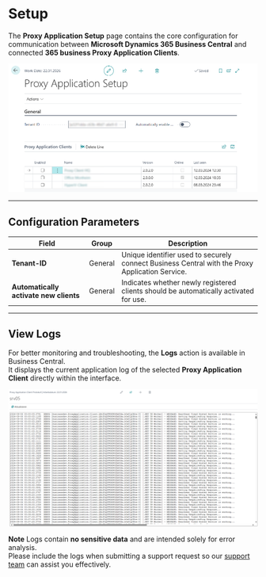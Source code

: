 # Setup

The **Proxy Application Setup** page contains the core configuration for communication between **Microsoft Dynamics 365 Business Central** and connected **365 business Proxy Application Clients**.

![Proxy Application Setup](/assets/images/365-business-proxy-application/9c4905bab8db474caa704353d2772447fdcea02339e7dbb5ec2e138974df12dd.png)

---

## Configuration Parameters

| Field                              | Group      | Description |
|-----------------------------------|------------|-------------|
| **Tenant-ID**                     | General    | Unique identifier used to securely connect Business Central with the Proxy Application Service. |
| **Automatically activate new clients** | General | Indicates whether newly registered clients should be automatically activated for use. |

---

## View Logs

For better monitoring and troubleshooting, the **Logs** action is available in Business Central.  
It displays the current application log of the selected **Proxy Application Client** directly within the interface.

![365 business Proxy Application Client Log](/assets/images/365-business-proxy-application/366d4823-9bd2-47f0-96bf-b672d18eb033.png)

<div class="alert alert-info">
    <i class="fa-duotone fa-lightbulb fa-lg"></i>
    <strong>Note</strong>
    Logs contain <strong>no sensitive data</strong> and are intended solely for error analysis.<br>
    Please include the logs when submitting a support request so our <a href="https://365businessdev.atlassian.net/servicedesk/customer/portal/20" target="_blank">support team</a> can assist you effectively.
</div>